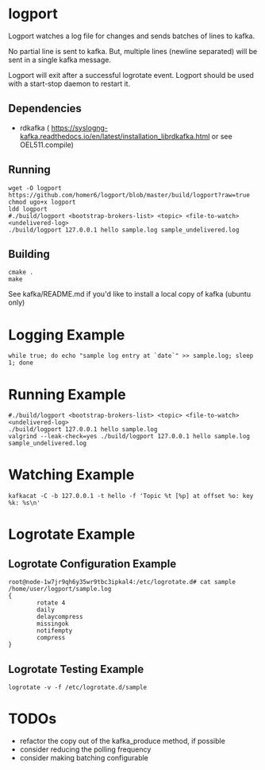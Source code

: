 # logport

Logport watches a log file for changes and sends batches of lines to kafka.

No partial line is sent to kafka. But, multiple lines (newline separated) will be sent in a single kafka message.

Logport will exit after a successful logrotate event. Logport should be used with a start-stop daemon to restart it.


## Dependencies
- rdkafka ( https://syslogng-kafka.readthedocs.io/en/latest/installation_librdkafka.html or see OEL511.compile)

## Running
```
wget -O logport https://github.com/homer6/logport/blob/master/build/logport?raw=true
chmod ugo+x logport
ldd logport
#./build/logport <bootstrap-brokers-list> <topic> <file-to-watch> <undelivered-log>
./build/logport 127.0.0.1 hello sample.log sample_undelivered.log
```

## Building
```
cmake .
make
```


See kafka/README.md if you'd like to install a local copy of kafka (ubuntu only)



# Logging Example
```
while true; do echo "sample log entry at `date`" >> sample.log; sleep 1; done
```


# Running Example

```
#./build/logport <bootstrap-brokers-list> <topic> <file-to-watch> <undelivered-log>
./build/logport 127.0.0.1 hello sample.log
valgrind --leak-check=yes ./build/logport 127.0.0.1 hello sample.log sample_undelivered.log
```


# Watching Example

```
kafkacat -C -b 127.0.0.1 -t hello -f 'Topic %t [%p] at offset %o: key %k: %s\n'
```



# Logrotate Example

## Logrotate Configuration Example

```
root@node-1w7jr9qh6y35wr9tbc3ipkal4:/etc/logrotate.d# cat sample
/home/user/logport/sample.log
{
        rotate 4
        daily
        delaycompress
        missingok
        notifempty
        compress
}

```

## Logrotate Testing Example

```
logrotate -v -f /etc/logrotate.d/sample
```


# TODOs

 - refactor the copy out of the kafka_produce method, if possible
 - consider reducing the polling frequency
 - consider making batching configurable